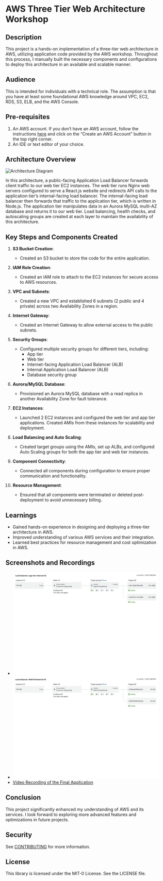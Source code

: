 # AWS Three Tier Web Architecture Workshop

## Description
This project is a hands-on implementation of a three-tier web architecture in AWS, utilizing application code provided by the AWS workshop. Throughout this process, I manually built the necessary components and configurations to deploy this architecture in an available and scalable manner.

## Audience
This is intended for individuals with a technical role. The assumption is that you have at least some foundational AWS knowledge around VPC, EC2, RDS, S3, ELB, and the AWS Console.

## Pre-requisites
1. An AWS account. If you don’t have an AWS account, follow the instructions [here](https://aws.amazon.com/console/) and click on the “Create an AWS Account” button in the top right corner.
2. An IDE or text editor of your choice.

## Architecture Overview
![Architecture Diagram](https://github.com/aws-samples/aws-three-tier-web-architecture-workshop/blob/main/application-code/web-tier/src/assets/3TierArch.png)

In this architecture, a public-facing Application Load Balancer forwards client traffic to our web tier EC2 instances. The web tier runs Nginx web servers configured to serve a React.js website and redirects API calls to the application tier’s internal-facing load balancer. The internal-facing load balancer then forwards that traffic to the application tier, which is written in Node.js. The application tier manipulates data in an Aurora MySQL multi-AZ database and returns it to our web tier. Load balancing, health checks, and autoscaling groups are created at each layer to maintain the availability of this architecture.

## Key Steps and Components Created

1. **S3 Bucket Creation**:
   - Created an S3 bucket to store the code for the entire application.

2. **IAM Role Creation**:
   - Created an IAM role to attach to the EC2 instances for secure access to AWS resources.

3. **VPC and Subnets**:
   - Created a new VPC and established 6 subnets (2 public and 4 private) across two Availability Zones in a region.

4. **Internet Gateway**:
   - Created an Internet Gateway to allow external access to the public subnets.

5. **Security Groups**:
   - Configured multiple security groups for different tiers, including:
     - App tier
     - Web tier
     - Internet-facing Application Load Balancer (ALB)
     - Internal Application Load Balancer (ALB)
     - Database security group

6. **Aurora/MySQL Database**:
   - Provisioned an Aurora MySQL database with a read replica in another Availability Zone for fault tolerance.

7. **EC2 Instances**:
   - Launched 2 EC2 instances and configured the web tier and app tier applications. Created AMIs from these instances for scalability and deployment.

8. **Load Balancing and Auto Scaling**:
   - Created target groups using the AMIs, set up ALBs, and configured Auto Scaling groups for both the app tier and web tier instances.

9. **Component Connectivity**:
   - Connected all components during configuration to ensure proper communication and functionality.

10. **Resource Management**:
    - Ensured that all components were terminated or deleted post-deployment to avoid unnecessary billing.

## Learnings
- Gained hands-on experience in designing and deploying a three-tier architecture in AWS.
- Improved understanding of various AWS services and their integration.
- Learned best practices for resource management and cost optimization in AWS.

## Screenshots and Recordings
- ![Deployment Screenshot](App_Tier_LoadBalancers_EC2_ca-central-1-1.png)
- ![Application Screenshot](Web_Tier_LoadBalancerDetails_EC2_ca-central-1.jpg)
- [Video Recording of the Final Application](AppDemo.mov)

## Conclusion
This project significantly enhanced my understanding of AWS and its services. I look forward to exploring more advanced features and optimizations in future projects.

## Security
See [CONTRIBUTING](CONTRIBUTING.md#security-issue-notifications) for more information.

## License
This library is licensed under the MIT-0 License. See the LICENSE file.
